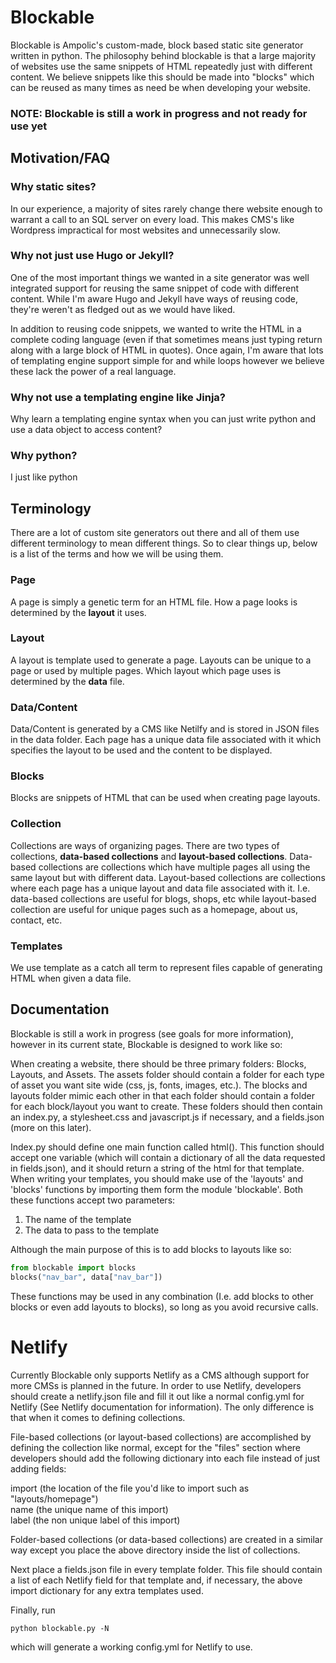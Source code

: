# Blockable

Blockable is Ampolic's custom-made, block based static site generator written in python. The philosophy behind
blockable is that a large majority of websites use the same snippets of HTML repeatedly just with
different content. We believe snippets like this should be made into "blocks" which can be reused as many times
as need be when developing your website.

### NOTE: Blockable is still a work in progress and not ready for use yet

## Motivation/FAQ

### Why static sites?

In our experience, a majority of sites rarely change there website enough to warrant a call to an SQL server 
on every load. This makes CMS's like Wordpress impractical for most websites and unnecessarily slow.

### Why not just use Hugo or Jekyll?

One of the most important things we wanted in a site generator was well integrated support for reusing the same snippet
of code with different content. While I'm aware Hugo and Jekyll have ways of reusing code, they're weren't as fledged out as we 
would have liked.

In addition to reusing code snippets, we wanted to write the HTML in a complete coding language (even if that sometimes means 
just typing return along with a large block of HTML in quotes). Once again, I'm aware that lots of templating engine support simple
for and while loops however we believe these lack the power of a real language.

### Why not use a templating engine like Jinja?

Why learn a templating engine syntax when you can just write python and use a data object to access content?

### Why python?

I just like python

## Terminology

There are a lot of custom site generators out there and all of them use different terminology to mean different things. So to clear
things up, below is a list of the terms and how we will be using them.

### Page

A page is simply a genetic term for an HTML file. How a page looks is determined by the __layout__ it uses.

### Layout

A layout is template used to generate a page. Layouts can be unique to a page or used by multiple pages. Which layout which page
uses is determined by the __data__ file.

### Data/Content

Data/Content is generated by a CMS like Netilfy and is stored in JSON files in the data folder. Each page has a unique data file associated
with it which specifies the layout to be used and the content to be displayed.

### Blocks

Blocks are snippets of HTML that can be used when creating page layouts.

### Collection

Collections are ways of organizing pages. There are two types of collections, __data-based collections__ and __layout-based collections__.
Data-based collections are collections which have multiple pages all using the same layout but with different data. Layout-based collections
are collections where each page has a unique layout and data file associated with it. I.e. data-based collections are useful for blogs, shops, etc
while layout-based collection are useful for unique pages such as a homepage, about us, contact, etc.


### Templates

We use template as a catch all term to represent files capable of generating HTML when given a data file.


## Documentation

Blockable is still a work in progress (see goals for more information), however in its current state, Blockable is designed
to work like so:

When creating a website, there should be three primary folders: Blocks, Layouts, and Assets. The assets folder should contain
a folder for each type of asset you want site wide (css, js, fonts, images, etc.). The blocks and layouts folder mimic each other
in that each folder should contain a folder for each block/layout you want to create. These folders should then contain an index.py, a 
stylesheet.css and javascript.js if necessary, and a fields.json (more on this later).   

Index.py should define one main function called html(). This function should accept one variable (which will contain a dictionary of all the data
requested in fields.json), and it should return a string of the html for that template. When writing your templates, you should make use of the
'layouts' and 'blocks' functions by importing them form the module 'blockable'. Both these functions accept two parameters:   

1. The name of the template   
2. The data to pass to the template  

Although the main purpose of this is to add blocks to layouts like so:

  ```python
  from blockable import blocks
  blocks("nav_bar", data["nav_bar"])
  ```

These functions may be used in any combination (I.e. add blocks to other blocks or even add layouts to blocks), so long as you avoid recursive calls.

# Netlify

Currently Blockable only supports Netlify as a CMS although support for more CMSs is planned in the future. In order to use Netlify,
developers should create a netlify.json file and fill it out like a normal config.yml for Netlify (See Netlify documentation for information).
The only difference is that when it comes to defining collections.   

File-based collections (or layout-based collections) are accomplished by defining the collection like normal, except for the "files" section
where developers should add the following dictionary into each file instead of just adding fields:

import (the location of the file you'd like to import such as "layouts/homepage")  
name (the unique name of this import)  
label (the non unique label of this import)  

Folder-based collections (or data-based collections) are created in a similar way except you place the above directory inside the list of collections.   

Next place a fields.json file in every template folder. This file should contain a list of each Netlify field for that template and, if necessary, the above
import dictionary for any extra templates used.   

Finally, run

  ```
  python blockable.py -N
  ```
which will generate a working config.yml for Netlify to use.
